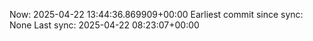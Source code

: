 Now: 2025-04-22 13:44:36.869909+00:00 Earliest commit since sync: None Last sync: 2025-04-22 08:23:07+00:00
